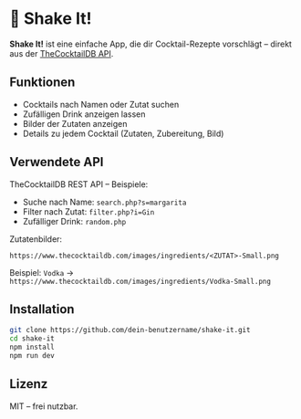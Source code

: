 # 🍹 Shake It!

**Shake It!** ist eine einfache App, die dir Cocktail-Rezepte vorschlägt – direkt aus der [TheCocktailDB API](https://www.thecocktaildb.com/api.php).

## Funktionen

- Cocktails nach Namen oder Zutat suchen
- Zufälligen Drink anzeigen lassen
- Bilder der Zutaten anzeigen
- Details zu jedem Cocktail (Zutaten, Zubereitung, Bild)

## Verwendete API

TheCocktailDB REST API – Beispiele:

- Suche nach Name: `search.php?s=margarita`
- Filter nach Zutat: `filter.php?i=Gin`
- Zufälliger Drink: `random.php`

Zutatenbilder:
```
https://www.thecocktaildb.com/images/ingredients/<ZUTAT>-Small.png
```

Beispiel: `Vodka` →  
`https://www.thecocktaildb.com/images/ingredients/Vodka-Small.png`

## Installation

```bash
git clone https://github.com/dein-benutzername/shake-it.git
cd shake-it
npm install
npm run dev
```

## Lizenz

MIT – frei nutzbar.
